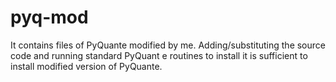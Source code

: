 pyq-mod
=======

It  contains files of PyQuante modified by me. Adding/substituting the source code 
and running standard PyQuant e routines to install it is sufficient to install modified
version of PyQuante.
